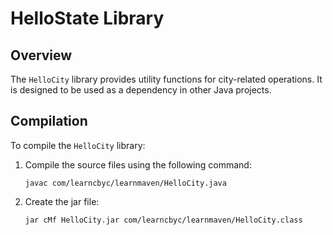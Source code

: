 # HelloState Library

## Overview

The `HelloCity` library provides utility functions for city-related operations. It is designed to be used as a dependency in other Java projects.

## Compilation

To compile the `HelloCity` library:

1. Compile the source files using the following command:

   ```
   javac com/learncbyc/learnmaven/HelloCity.java
   ```
2. Create the jar file:

    ```
    jar cMf HelloCity.jar com/learncbyc/learnmaven/HelloCity.class
    ```
